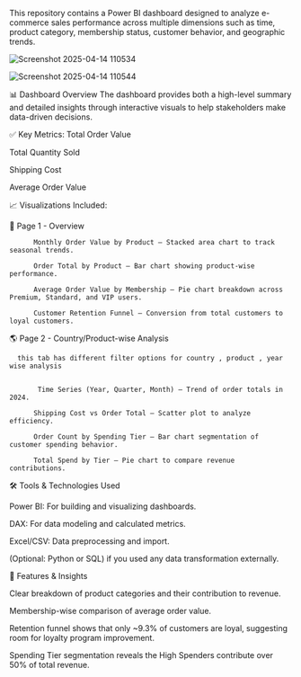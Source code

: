 This repository contains a Power BI dashboard designed to analyze e-commerce sales performance across multiple dimensions such as time, product category, membership status, customer behavior, and geographic trends.


![Screenshot 2025-04-14 110534](https://github.com/user-attachments/assets/c7a14437-539a-467c-b948-179fc032629b)



![Screenshot 2025-04-14 110544](https://github.com/user-attachments/assets/b5bae399-850b-4cfd-9546-03eafcb6579a)



📊 Dashboard Overview
The dashboard provides both a high-level summary and detailed insights through interactive visuals to help stakeholders make data-driven decisions.

✅ Key Metrics:
Total Order Value

Total Quantity Sold

Shipping Cost

Average Order Value

📈 Visualizations Included:


📌 Page 1 - Overview
          
          Monthly Order Value by Product – Stacked area chart to track seasonal trends.

          Order Total by Product – Bar chart showing product-wise performance.

          Average Order Value by Membership – Pie chart breakdown across Premium, Standard, and VIP users.

          Customer Retention Funnel – Conversion from total customers to loyal customers.



🌎 Page 2 - Country/Product-wise Analysis

      this tab has different filter options for country , product , year wise analysis

           
           Time Series (Year, Quarter, Month) – Trend of order totals in 2024.

          Shipping Cost vs Order Total – Scatter plot to analyze efficiency.

          Order Count by Spending Tier – Bar chart segmentation of customer spending behavior.

          Total Spend by Tier – Pie chart to compare revenue contributions.





🛠️ Tools & Technologies Used


Power BI: For building and visualizing dashboards.

DAX: For data modeling and calculated metrics.

Excel/CSV: Data preprocessing and import.

(Optional: Python or SQL) if you used any data transformation externally.




📌 Features & Insights


Clear breakdown of product categories and their contribution to revenue.

Membership-wise comparison of average order value.

Retention funnel shows that only ~9.3% of customers are loyal, suggesting room for loyalty program improvement.

Spending Tier segmentation reveals the High Spenders contribute over 50% of total revenue.
